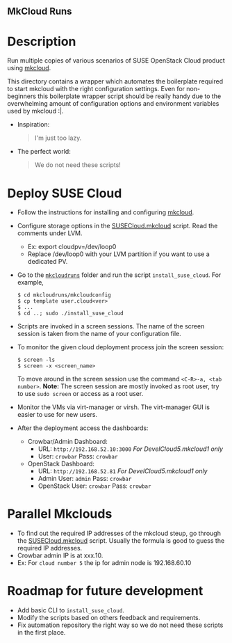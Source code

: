 MkCloud Runs
------------

# Description

Run multiple copies of various scenarios of SUSE OpenStack Cloud product
using [mkcloud](../scripts/mkcloud).

This directory contains a wrapper which automates the boilerplate required
to start mkcloud with the right configuration settings. Even for non-beginners
this boilerplate wrapper script should be really handy due to the overwhelming
amount of configuration options and environment variables used by mkcloud :|.

- Inspiration:
    > I'm just too lazy.
- The perfect world:
    > We do not need these scripts!

# Deploy SUSE Cloud

* Follow the instructions for installing and configuring [mkcloud](../docs/mkcloud.md).
* Configure storage options in the [SUSECloud.mkcloud](mkcloudconfig/SUSECloud.mkcloud) script. Read the comments under LVM.
  - Ex: export cloudpv=/dev/loop0
  - Replace /dev/loop0 with your LVM partition if you want to use a dedicated PV.

* Go to the [`mkcloudruns`](.) folder and run the script `install_suse_cloud`. For example,
    ```
    $ cd mkcloudruns/mkcloudconfig
    $ cp template user.cloud<ver>
    $ ...
    $ cd ..; sudo ./install_suse_cloud
    ```
* Scripts are invoked in a screen sessions. The name of the screen session is taken from the name of your configuration file.
* To monitor the given cloud deployment process join the screen session:
    ```
    $ screen -ls
    $ screen -x <screen_name>
    ```
  To move around in the screen session use the command `<C-R>-a, <tab number>`.
  **Note:** The screen session are mostly invoked as root user, try to use ``sudo screen`` or access as a root user.
* Monitor the VMs via virt-manager or virsh. The virt-manager GUI is easier to use for new users.
* After the deployment access the dashboards:
  - Crowbar/Admin Dashboard:
    + URL: `http://192.168.52.10:3000` *For DevelCloud5.mkcloud1 only*
    + User: `crowbar` Pass: `crowbar`
  - OpenStack Dashboard:
    + URL: `http://192.168.52.81` *For DevelCloud5.mkcloud1 only*
    + Admin User: `admin` Pass: `crowbar`
    + OpenStack User: `crowbar` Pass: `crowbar`

# Parallel Mkclouds

* To find out the required IP addresses of the mkcloud steup, go through the
  [SUSECloud.mkcloud](mkcloudconfig/SUSECloud.mkcloud) script. Usually the formula is good to guess the
  required IP addresses.
* Crowbar admin IP is at xxx.10.
* Ex: For `cloud number 5` the ip for admin node is 192.168.60.10

# Roadmap for future development

* Add basic CLI to `install_suse_cloud`.
* Modify the scripts based on others feedback and requirements.
* Fix automation repository the right way so we do not need these scripts in the first place.
